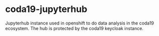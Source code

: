 # coda19-jupyterhub

Jupyterhub instance used in openshift to do data analysis in the coda19 ecosystem.
The hub is protected by the coda19 keycloak instance.